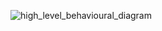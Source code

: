 
![high_level_behavioural_diagram](https://user-images.githubusercontent.com/42571912/160988685-4e5fac3a-832c-4d7e-956d-6e90d7a12e0a.PNG)
